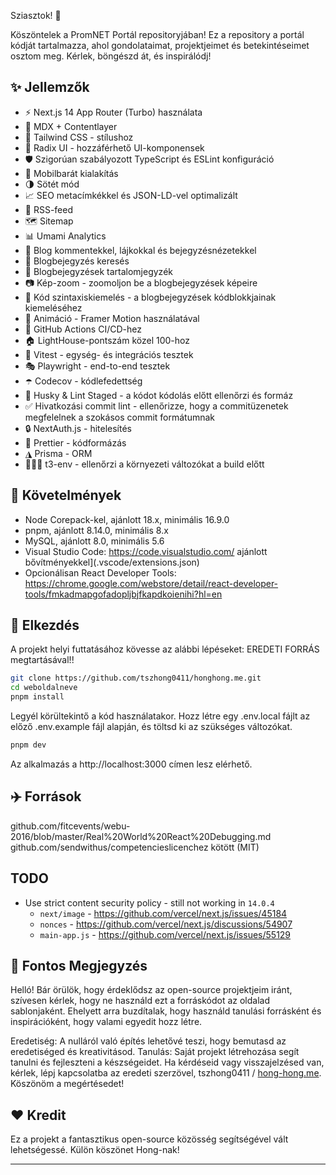 Sziasztok! 👋

Köszöntelek a PromNET Portál repositoryjában! Ez a repository a portál kódját tartalmazza, ahol gondolataimat, projektjeimet és betekintéseimet osztom meg. Kérlek, böngészd át, és inspirálódj!

## ✨ Jellemzők

- ⚡️ Next.js 14 App Router (Turbo) használata
- 📝 MDX + Contentlayer
- 🎨 Tailwind CSS - stílushoz
- 🌈 Radix UI - hozzáférhető UI-komponensek
- 🛡 Szigorúan szabályozott TypeScript és ESLint konfiguráció
- 📱 Mobilbarát kialakítás
- 🌗 Sötét mód
- 📈 SEO metacímkékkel és JSON-LD-vel optimalizált
- 📰 RSS-feed
- 🗺 Sitemap
- 📊 Umami Analytics
- 📝 Blog kommentekkel, lájkokkal és bejegyzésnézetekkel
- 🔎 Blogbejegyzés keresés
- 📖 Blogbejegyzések tartalomjegyzék
- 📷 Kép-zoom - zoomoljon be a blogbejegyzések képeire
- 📝 Kód szintaxiskiemelés - a blogbejegyzések kódblokkjainak kiemeléséhez
- 🎨 Animáció - Framer Motion használatával
- 🤖 GitHub Actions CI/CD-hez
- 🏠 LightHouse-pontszám közel 100-hoz
- 🧪 Vitest - egység- és integrációs tesztek
- 🎭 Playwright - end-to-end tesztek
- ☂️ Codecov - kódlefedettség
- 🔨 Husky & Lint Staged - a kódot kódolás előtt ellenőrzi és formáz
- ✅ Hivatkozási commit lint - ellenőrizze, hogy a commitüzenetek megfelelnek a szokásos commit formátumnak
- 🔒 NextAuth.js - hitelesítés
- 💄 Prettier - kódformázás
- ◮ Prisma - ORM
- 👷🏻‍♂️ t3-env - ellenőrzi a környezeti változókat a build előtt

## 🔨 Követelmények

- Node Corepack-kel, ajánlott 18.x, minimális 16.9.0
- pnpm, ajánlott 8.14.0, minimális 8.x
- MySQL, ajánlott 8.0, minimális 5.6
- Visual Studio Code: https://code.visualstudio.com/ ajánlott bővítményekkel](.vscode/extensions.json)
- Opcionálisan React Developer Tools: https://chrome.google.com/webstore/detail/react-developer-tools/fmkadmapgofadopljbjfkapdkoienihi?hl=en

## 👋 Elkezdés

A projekt helyi futtatásához kövesse az alábbi lépéseket: EREDETI FORRÁS megtartásával!!

```Bash
git clone https://github.com/tszhong0411/honghong.me.git
cd weboldalneve
pnpm install
```

Legyél körültekintő a kód használatakor.
Hozz létre egy .env.local fájlt az előző .env.example fájl alapján, és töltsd ki az szükséges változókat.

```Bash
pnpm dev
```

Az alkalmazás a http://localhost:3000 címen lesz elérhető.

## ✈️ Források

github.com/fitcevents/webu-2016/blob/master/Real%20World%20React%20Debugging.md
github.com/sendwithus/competencieslicenchez kötött (MIT)

## TODO

- Use strict content security policy - still not working in `14.0.4`
  - `next/image` - https://github.com/vercel/next.js/issues/45184
  - `nonces` - https://github.com/vercel/next.js/discussions/54907
  - `main-app.js` - https://github.com/vercel/next.js/issues/55129

## 🔔 Fontos Megjegyzés

Helló! Bár örülök, hogy érdeklődsz az open-source projektjeim iránt, szívesen kérlek, hogy ne használd ezt a forráskódot az oldalad sablonjaként. Ehelyett arra buzdítalak, hogy használd tanulási forrásként és inspirációként, hogy valami egyedit hozz létre.

Eredetiség: A nulláról való építés lehetővé teszi, hogy bemutasd az eredetiséged és kreativitásod.
Tanulás: Saját projekt létrehozása segít tanulni és fejleszteni a készségeidet.
Ha kérdéseid vagy visszajelzésed van, kérlek, lépj kapcsolatba az eredeti szerzövel, tszhong0411 / [hong-hong.me](https://hong-hong.me). Köszönöm a megértésedet!

## ❤️ Kredit

Ez a projekt a fantasztikus open-source közösség segítségével vált lehetségessé. Külön köszönet Hong-nak!

<hr>
